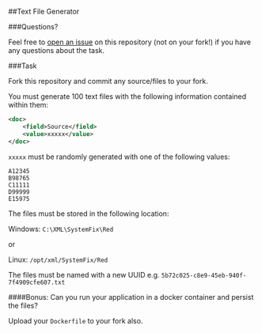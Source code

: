 ##Text File Generator

###Questions?

Feel free to [open an issue](https://github.com/geditdk/text-file-generator/issues) on this repository (not on your fork!) if you have any questions about the task.

###Task

Fork this repository and commit any source/files to your fork.

You must generate 100 text files with the following information contained within them:
```XML
<doc>
	<field>Source</field>
	<value>xxxxx</value>
</doc>
```

`xxxxx` must be randomly generated with one of the following values:
```
A12345
B98765
C11111
D99999
E15975
```
The files must be stored in the following location:

Windows: `C:\XML\SystemFix\Red`

or

Linux: `/opt/xml/SystemFix/Red`

The files must be named with a new UUID e.g. `5b72c025-c8e9-45eb-940f-7f4909cfe607.txt`

####Bonus:
Can you run your application in a docker container and persist the files?

Upload your `Dockerfile` to your fork also.
